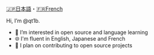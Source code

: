 [🇯🇵️日本語](README.ja.md)・[🇫🇷️French](README.fr.md)

Hi, I’m @qt1b.
- 👀 I’m interested in open source and language learning
- 🌐️ I'm fluent in English, Japanese and French 
- 💬️ I plan on contributing to open source projects
